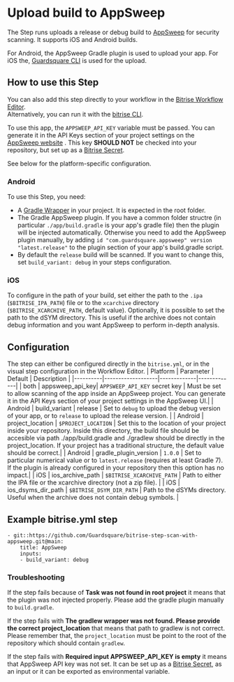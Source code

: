 # Upload build to AppSweep

The Step runs uploads a release or debug build to [AppSweep](https://appsweep.guardsquare.com) for security scanning. It
supports iOS and Android builds.

For Android, the AppSweep Gradle plugin is used to upload your app. For iOS the, [Guardsquare CLI](https://appsweep.guardsquare.com/docs/ci/guardsquare-cli) is used for the upload.

## How to use this Step

You can also add this step directly to your workflow in the [Bitrise Workflow Editor](https://devcenter.bitrise.io/steps-and-workflows/steps-and-workflows-index/).  
Alternatively, you can run it with the [bitrise CLI](https://github.com/bitrise-io/bitrise).

To use this app, the `APPSWEEP_API_KEY` variable must be passed. You can generate it in the API Keys section of your project settings on the [AppSweep website](https://appsweep.guardsquare.com/) . This key **SHOULD NOT** be checked into your repository, but set up as a [Bitrise Secret](https://devcenter.bitrise.io/en/builds/secrets.html).

See below for the platform-specific configuration.

### Android

To use this Step, you need:

* A [Gradle Wrapper](https://docs.gradle.org/current/userguide/gradle_wrapper.html) in your project. It is expected in the root folder.
* The Gradle AppSweep plugin. If you have a common folder structre (in particular `./app/build.gradle` is your app's gradle file) then the plugin will be injected automatically. Otherwise you need to add the AppSweep plugin manually, by adding `id "com.guardsquare.appsweep" version "latest.release"` to the plugin section of your app's build.gradle script.
* By default the `release` build will be scanned. If you want to change this, set `build_variant: debug` in your steps configuration.

### iOS

To configure in the path of your build, set either the path to the `.ipa` (`$BITRISE_IPA_PATH`) file or to the `xcarchive` directory (`$BITRISE_XCARCHIVE_PATH`, default value). Optionally, it is possible to set the path to the dSYM directory. This is useful if the archive does not contain debug information and you want AppSweep to perform in-depth analysis.

## Configuration

The step can either be configured directly in the `bitrise.yml`, or in the visual step configuration in the Workflow Editor.
| Platform | Parameter         | Default     | Description |
|----------|-------------------|-------------|-------------|
| both | appsweep_api_key| `APPSWEEP_API_KEY` secret key | Must be set to allow scanning of the app inside an AppSweep project. You can generate it in the API Keys section of your project settings in the AppSweep UI.| 
| Android | build_variant | release | Set to `debug` to upload the debug version of your app, or to `release` to upload the release version. |
| Android | project_location | `$PROJECT_LOCATION` | Set this to the location of your project inside your repository. Inside this directory, the build file should be accesible via path ./app/build.gradle and ./gradlew should be directly in the project_location. If your project has a traditional structure, the default value should be correct.|
| Android | gradle_plugin_version | `1.0.0` | Set to particular numerical value or to `latest.release` (requires at least Gradle 7). If the plugin is already configured in your repository then this option has no impact.|
| iOS | ios_archive_path | `$BITRISE_XCARCHIVE_PATH` | Path to either the IPA file or the xcarchive directory (not a zip file). |
| iOS | ios_dsyms_dir_path | `$BITRISE_DSYM_DIR_PATH` | Path to the dSYMs directory. Useful when the archive does not contain debug symbols. |

## Example bitrise.yml step

```
- git::https://github.com/Guardsquare/bitrise-step-scan-with-appsweep.git@main:
    title: AppSweep
    inputs:
    - build_variant: debug
```

### Troubleshooting 

If the step fails because of **Task was not found in root project** it means that the plugin was not injected properly. Please add the gradle plugin manually to `build.gradle`. 

If the step fails with **The gradlew wrapper was not found. Please provide the correct project_location** that means that path to gradlew is not correct. Please remember that, the `project_location` must be point to the root of the repository which should contain `gradlew`.

If the step fails with **Required input APPSWEEP_API_KEY is empty** it means that AppSweep API key was not set. It can be set up as a [Bitrise Secret](https://devcenter.bitrise.io/en/builds/secrets.html), as an input or it can be exported as environmental variable. 
